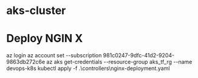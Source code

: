 # aks-cluster

# Deploy NGIN X
az login
az account set --subscription 981c0247-9dfc-41d2-9204-9863db272c6e
az aks get-credentials --resource-group aks_tf_rg --name devops-k8s
kubectl apply -f .\controllers\nginx-deployment.yaml